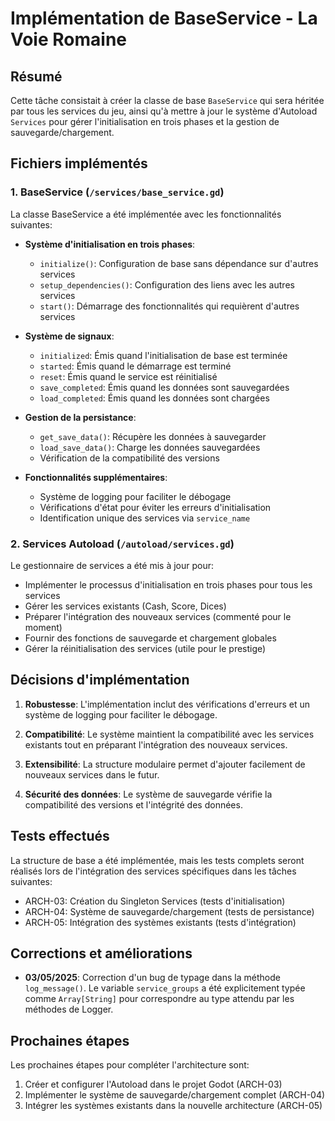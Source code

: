 # Implémentation de BaseService - La Voie Romaine

## Résumé

Cette tâche consistait à créer la classe de base `BaseService` qui sera héritée par tous les services du jeu, ainsi qu'à mettre à jour le système d'Autoload `Services` pour gérer l'initialisation en trois phases et la gestion de sauvegarde/chargement.

## Fichiers implémentés

### 1. BaseService (`/services/base_service.gd`)

La classe BaseService a été implémentée avec les fonctionnalités suivantes:

- **Système d'initialisation en trois phases**:
  - `initialize()`: Configuration de base sans dépendance sur d'autres services
  - `setup_dependencies()`: Configuration des liens avec les autres services
  - `start()`: Démarrage des fonctionnalités qui requièrent d'autres services

- **Système de signaux**:
  - `initialized`: Émis quand l'initialisation de base est terminée
  - `started`: Émis quand le démarrage est terminé
  - `reset`: Émis quand le service est réinitialisé
  - `save_completed`: Émis quand les données sont sauvegardées
  - `load_completed`: Émis quand les données sont chargées

- **Gestion de la persistance**:
  - `get_save_data()`: Récupère les données à sauvegarder
  - `load_save_data()`: Charge les données sauvegardées
  - Vérification de la compatibilité des versions

- **Fonctionnalités supplémentaires**:
  - Système de logging pour faciliter le débogage
  - Vérifications d'état pour éviter les erreurs d'initialisation
  - Identification unique des services via `service_name`

### 2. Services Autoload (`/autoload/services.gd`)

Le gestionnaire de services a été mis à jour pour:

- Implémenter le processus d'initialisation en trois phases pour tous les services
- Gérer les services existants (Cash, Score, Dices)
- Préparer l'intégration des nouveaux services (commenté pour le moment)
- Fournir des fonctions de sauvegarde et chargement globales
- Gérer la réinitialisation des services (utile pour le prestige)

## Décisions d'implémentation

1. **Robustesse**: L'implémentation inclut des vérifications d'erreurs et un système de logging pour faciliter le débogage.

2. **Compatibilité**: Le système maintient la compatibilité avec les services existants tout en préparant l'intégration des nouveaux services.

3. **Extensibilité**: La structure modulaire permet d'ajouter facilement de nouveaux services dans le futur.

4. **Sécurité des données**: Le système de sauvegarde vérifie la compatibilité des versions et l'intégrité des données.

## Tests effectués

La structure de base a été implémentée, mais les tests complets seront réalisés lors de l'intégration des services spécifiques dans les tâches suivantes:
- ARCH-03: Création du Singleton Services (tests d'initialisation)
- ARCH-04: Système de sauvegarde/chargement (tests de persistance)
- ARCH-05: Intégration des systèmes existants (tests d'intégration)

## Corrections et améliorations

- **03/05/2025**: Correction d'un bug de typage dans la méthode `log_message()`. Le variable `service_groups` a été explicitement typée comme `Array[String]` pour correspondre au type attendu par les méthodes de Logger.

## Prochaines étapes

Les prochaines étapes pour compléter l'architecture sont:

1. Créer et configurer l'Autoload dans le projet Godot (ARCH-03)
2. Implémenter le système de sauvegarde/chargement complet (ARCH-04)
3. Intégrer les systèmes existants dans la nouvelle architecture (ARCH-05)
